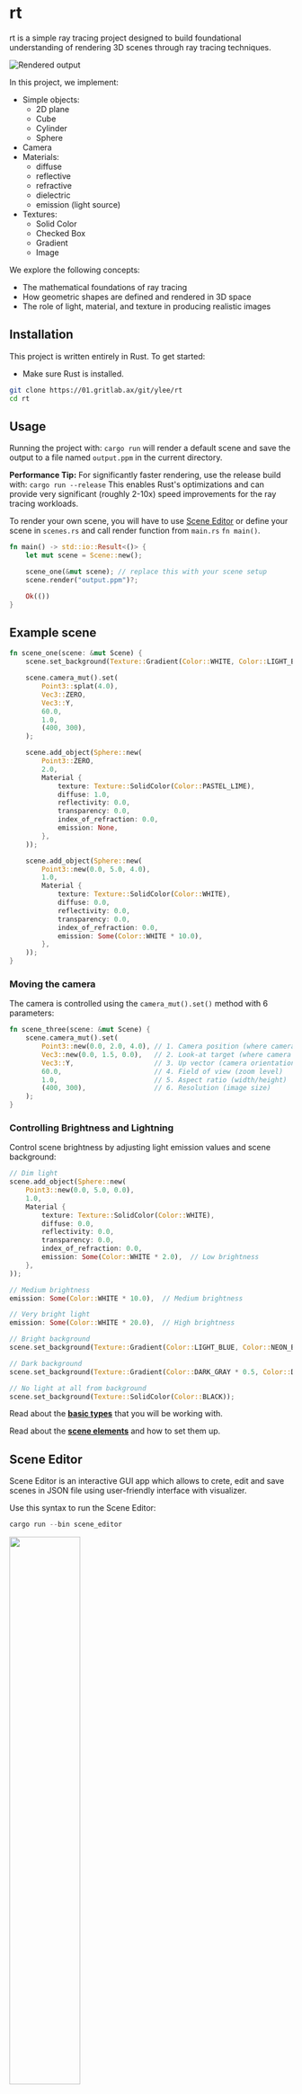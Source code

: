 # rt

rt is a simple ray tracing project designed to build foundational understanding of rendering 3D scenes through ray tracing techniques.

![Rendered output](assets/balls.png)

In this project, we implement:
- Simple objects:
    - 2D plane
    - Cube
    - Cylinder
    - Sphere
- Camera
- Materials:
    - diffuse
    - reflective
    - refractive
    - dielectric
    - emission (light source)
- Textures:
    - Solid Color
    - Checked Box
    - Gradient
    - Image

We explore the following concepts:
- The mathematical foundations of ray tracing
- How geometric shapes are defined and rendered in 3D space
- The role of light, material, and texture in producing realistic images

## Installation
This project is written entirely in Rust. To get started:
- Make sure Rust is installed.
```bash
git clone https://01.gritlab.ax/git/ylee/rt
cd rt
```

## Usage
Running the project with:
`cargo run`
will render a default scene and save the output to a file named `output.ppm` in the current directory.

**Performance Tip:** For significantly faster rendering, use the release build with:
`cargo run --release`
This enables Rust's optimizations and can provide very significant (roughly 2-10x) speed improvements for the ray tracing workloads.

To render your own scene, you will have to use [Scene Editor](#scene-editor) or define your scene in `scenes.rs` and call render function from `main.rs` `fn main()`.
```rust
fn main() -> std::io::Result<()> {
    let mut scene = Scene::new();

    scene_one(&mut scene); // replace this with your scene setup
    scene.render("output.ppm")?; 

    Ok(())
}
```
## Example scene
```rust
fn scene_one(scene: &mut Scene) {
    scene.set_background(Texture::Gradient(Color::WHITE, Color::LIGHT_BLUE, PI));

    scene.camera_mut().set(
        Point3::splat(4.0),
        Vec3::ZERO,
        Vec3::Y,
        60.0,
        1.0,
        (400, 300),
    );

    scene.add_object(Sphere::new(
        Point3::ZERO,
        2.0,
        Material {
            texture: Texture::SolidColor(Color::PASTEL_LIME),
            diffuse: 1.0,
            reflectivity: 0.0,
            transparency: 0.0,
            index_of_refraction: 0.0,
            emission: None,
        },
    ));

    scene.add_object(Sphere::new(
        Point3::new(0.0, 5.0, 4.0),
        1.0,
        Material {
            texture: Texture::SolidColor(Color::WHITE),
            diffuse: 0.0,
            reflectivity: 0.0,
            transparency: 0.0,
            index_of_refraction: 0.0,
            emission: Some(Color::WHITE * 10.0),
        },
    ));
}
```

### Moving the camera

The camera is controlled using the `camera_mut().set()` method with 6 parameters:

```rust
fn scene_three(scene: &mut Scene) {
    scene.camera_mut().set(
        Point3::new(0.0, 2.0, 4.0), // 1. Camera position (where camera is)
        Vec3::new(0.0, 1.5, 0.0),   // 2. Look-at target (where camera points)
        Vec3::Y,                    // 3. Up vector (camera orientation)
        60.0,                       // 4. Field of view (zoom level)
        1.0,                        // 5. Aspect ratio (width/height)
        (400, 300),                 // 6. Resolution (image size)
    );
}
```

### Controlling Brightness and Lightning
Control scene brightness by adjusting light emission values and scene background:

```rust
// Dim light
scene.add_object(Sphere::new(
    Point3::new(0.0, 5.0, 0.0),
    1.0,
    Material {
        texture: Texture::SolidColor(Color::WHITE),
        diffuse: 0.0,
        reflectivity: 0.0,
        transparency: 0.0,
        index_of_refraction: 0.0,
        emission: Some(Color::WHITE * 2.0),  // Low brightness
    },
));

// Medium brightness
emission: Some(Color::WHITE * 10.0),  // Medium brightness

// Very bright light
emission: Some(Color::WHITE * 20.0),  // High brightness
```

```rust
// Bright background
scene.set_background(Texture::Gradient(Color::LIGHT_BLUE, Color::NEON_BLUE, PI));

// Dark background
scene.set_background(Texture::Gradient(Color::DARK_GRAY * 0.5, Color::DARK_BLUE * 0.4, PI,));

// No light at all from background
scene.set_background(Texture::SolidColor(Color::BLACK));
```

Read about the [**basic types**](README_basic_types.md) that you will be working with.

Read about the [**scene elements**](README_scene_elements.md) and how to set them up.

## Scene Editor
Scene Editor is an interactive GUI app which allows to crete, edit and save scenes in JSON file using user-friendly interface with visualizer.

Use this syntax to run the Scene Editor:
```rust
cargo run --bin scene_editor
```

<img src="assets/scene_editor.png" width="50%"/>

## Flags
This project supports several command-line flags to customize rendering without modifying the source code.

Run your program with flags like this:
```rust
cargo run -- [FLAGS]
```

### Available Flags
| Flag | Description | Example |
|------|-------------|---------|
| `-i` | This will print the usage info | `-i` | 
| `-o <filename>` | Specify output filename instead of the default `output.ppm` | `-o result.ppm` |
| `-s <scene_num>` | Select which scene to render. Valid values: 1 to 8. Defaults to scene 4. | `-s 2` |
| `-s <scene_filename>` | Load scene from the JSON file. Renders scene 4 if file is not found. | `-s scene1.json` |
| `-r <width> <height>` | Set the resolution of the rendered image. Width and height must be positive integers. | `-r 800 600` |
| `-q <sample_rate>`| Specify the quality/sample rate of the image. This determines how many rays we shoot out per pixel to decide its color. | `-q 128` |
| `-d <depth>`| Specify the maximum times each ray bounces | `-d 8` |
| `-n <non_parallelized>`|  Disable parallelization (use single-threaded rendering, for testing without over-stressing cpu) | `-n` |


#### Example Usage
Render scene 2 with resolution 800x600 and save output as `my_render.ppm`:
```rust
cargo run -- -s 2 -r 800 600 -q 128 -d 8 -n -o my_render.ppm
```

If you omit any flags, the program uses default values:
- Scene 3 is rendered
- Resolution is whatever is set in the scene (or default)
- Output is saved to `output.ppm`


### Project flow

This ray tracer follows a typical rendering pipeline from scene setup to final image output:

1. Scene Construction

- Camera viewpoint and settings are configured
- Objects (spheres, cubes, planes, cylinders) are added to the scene
- Lights are positioned for illumination (emissive materials act as light sources)
- Background and quality parameters are set

2. Ray generation
For each pixel in the output image:

- Camera generates multiple rays through the pixel (based on sample rate, can be set using the -q flag)
- Each ray has an origin (camera position) and direction (toward the pixel)
- Very small random jitter is added to ray direction for anti-aliasing

3. Ray-Scene intersection
For each ray:

- We check the ray against every object in the scene, finding which ones it intersects with
- The closest intersection is selected (within a reasonable distance limit, defaults to 50)
- If no intersection: return background color

4. Surface Properties Calculation
At each selected intersection point:

- Surface normal is computed (which way the surface faces)
- u and v (texture coordinates) are calculated for texture mapping
- Material properties are retrieved (texture/color, reflectivity, transparency, etc.)
- Front/back face determination for proper lighting and refraction

5. Material Scattering & Ray Bouncing
For each intersection with a material:

- Material properties (diffuse, reflectivity, transparency, index of refraction) are configured per object in the scene
- Scattering type is probabilistically selected based on material property weights:
  - Higher diffuse values increase likelihood of diffuse scattering
  - Higher reflectivity values increase likelihood of reflection
  - Higher transparency values increase likelihood of refraction
- New scattered ray is generated based on selected scattering type:
  - **Diffuse**: Random direction in hemisphere around surface normal
  - **Reflection**: Mirrored direction with optional fuzziness
  - **Refraction**: Snell's law with Fresnel reflection fallback
- Ray attenuation (color filtering) is applied based on material texture and transparency
- Process repeats recursively up to maximum depth (set by -d flag)

6. Light Emission & Accumulation

- Emissive materials contribute their emission color directly
- Scattered ray colors are accumulated with proper attenuation
- Multiple sample rays per pixel are averaged for smooth edges (anti-aliasing)
- Final pixel color is computed and stored

7. Parallel Processing

- Rendering can be parallelized across image rows (enabled by default)
- Single-threaded mode available for testing (use -n flag)
- Progress tracking shows rendering completion status

8. Image Output

- Rendered pixels are written to PPM format file
- Progress bar shows rendering completion status

### Scene Descriptions

- Scene 1 - Simple sphere with area lighting
- Scene 2 - Textured cube on checkerboard plane
- Scene 3 - The four basic objects with different textures and a light
- Scene 4 - Same as scene 3 from a different angle
- Scene 5 - Cornell Box with mixed materials and glass sphere
- Scene 6 - Complex scene with particle system and multiple glass objects
- Scene 7 - Recreation of example render from assignment

### Authors
- [Allen Leeyn](https://github.com/AllenLeeyn)
- [Johannes Sundbäck](https://github.com/JSundb)
- [Roope Hongisto](https://github.com/RuBoMa)
- [Oleg Balandin](https://github.com/olegamobile)
- [Markus Amberla](https://github.com/MarkusYPA)